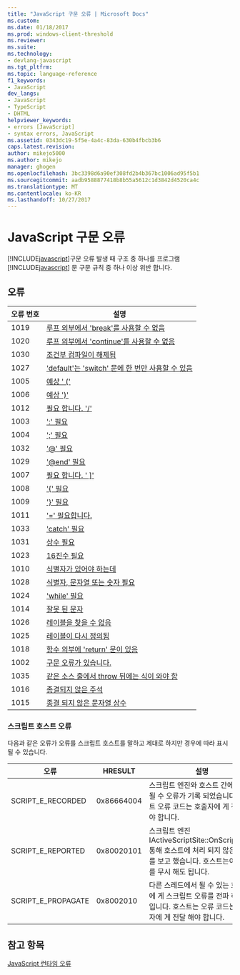 ```yaml
---
title: "JavaScript 구문 오류 | Microsoft Docs"
ms.custom: 
ms.date: 01/18/2017
ms.prod: windows-client-threshold
ms.reviewer: 
ms.suite: 
ms.technology:
- devlang-javascript
ms.tgt_pltfrm: 
ms.topic: language-reference
f1_keywords:
- JavaScript
dev_langs:
- JavaScript
- TypeScript
- DHTML
helpviewer_keywords:
- errors [JavaScript]
- syntax errors, JavaScript
ms.assetid: 0343dc19-5f5e-4a4c-83da-630b4fbcb3b6
caps.latest.revision: 
author: mikejo5000
ms.author: mikejo
manager: ghogen
ms.openlocfilehash: 3bc3398d6a90ef308fd2b4b367bc1006ad95f5b1
ms.sourcegitcommit: aadb9588877418b8b55a5612c1d3842d4520ca4c
ms.translationtype: MT
ms.contentlocale: ko-KR
ms.lasthandoff: 10/27/2017
---
```

# <a name="javascript-syntax-errors"></a>JavaScript 구문 오류
[!INCLUDE[javascript](../../javascript/includes/javascript-md.md)]구문 오류 발생 때 구조 중 하나를 프로그램 [!INCLUDE[javascript](../../javascript/includes/javascript-md.md)] 문 구문 규칙 중 하나 이상 위반 합니다.  
  
## <a name="errors"></a>오류  
  
|오류 번호|설명|  
|------------------|-----------------|  
|1019|[루프 외부에서 'break'를 사용할 수 없음](../../javascript/misc/can-t-have-break-outside-of-loop.md)|  
|1020|[루프 외부에서 'continue'를 사용할 수 없음](../../javascript/misc/can-t-have-continue-outside-of-loop.md)|  
|1030|[조건부 컴파일이 해제됨](../../javascript/misc/conditional-compilation-is-turned-off.md)|  
|1027|['default'는 'switch' 문에 한 번만 사용할 수 있음](../../javascript/misc/default-can-only-appear-once-in-a-switch-statement.md)|  
|1005|[예상 ' ('](../../javascript/misc/expected-left-parenthesis-javascript.md)|  
|1006|[예상 ')'](../../javascript/misc/expected-right-parenthesis-javascript.md)|  
|1012|[필요 합니다. '/'](../../javascript/misc/expected-minus.md)|  
|1003|[':' 필요](../../javascript/misc/expected-colon.md)|  
|1004|[';' 필요](../../javascript/misc/expected-semicolon.md)|  
|1032|['@' 필요](../../javascript/misc/expected-at.md)|  
|1029|['@end' 필요](../../javascript/misc/expected-at-end.md)|  
|1007|[필요 합니다. ' &#93;'](../../javascript/misc/expected-right-square-bracket.md)|  
|1008|['{' 필요](../../javascript/misc/expected-left-curly-brace.md)|  
|1009|['}' 필요](../../javascript/misc/expected-right-curly-brace.md)|  
|1011|['=' 필요합니다.](../../javascript/misc/expected-equal-javascript.md)|  
|1033|['catch' 필요](../../javascript/misc/expected-catch.md)|  
|1031|[상수 필요](../../javascript/misc/expected-constant.md)|  
|1023|[16진수 필요](../../javascript/misc/expected-hexadecimal-digit.md)|  
|1010|[식별자가 있어야 하는데](../../javascript/misc/expected-identifier-javascript.md)|  
|1028|[식별자, 문자열 또는 숫자 필요](../../javascript/misc/expected-identifier-string-or-number.md)|  
|1024|['while' 필요](../../javascript/misc/expected-while.md)|  
|1014|[잘못 된 문자](../../javascript/misc/invalid-character-javascript.md)|  
|1026|[레이블을 찾을 수 없음](../../javascript/misc/label-not-found.md)|  
|1025|[레이블이 다시 정의됨](../../javascript/misc/label-redefined.md)|  
|1018|[함수 외부에 'return' 문이 있음](../../javascript/misc/return-statement-outside-of-function.md)|  
|1002|[구문 오류가 있습니다.](../../javascript/misc/syntax-error-javascript.md)|  
|1035|[같은 소스 줄에서 throw 뒤에는 식이 와야 함](../../javascript/misc/throw-must-be-followed-by-an-expression-on-the-same-source-line.md)|  
|1016|[종결되지 않은 주석](../../javascript/misc/unterminated-comment.md)|  
|1015|[종결 되지 않은 문자열 상수](../../javascript/misc/unterminated-string-constant-javascript.md)|  
  
### <a name="script-host-errors"></a>스크립트 호스트 오류  
 다음과 같은 오류가 오류를 스크립트 호스트를 말하고 제대로 하지만 경우에 따라 표시 될 수 있습니다.  
  
|오류|HRESULT|설명|  
|-----------|-------------|-----------------|  
|SCRIPT_E_RECORDED|0x86664004|스크립트 엔진와 호스트 간에 전달 될 수 오류가 기록 되었습니다. 호스트 오류 코드는 호출자에 게 전달 해야 합니다.|  
|SCRIPT_E_REPORTED|0x80020101|스크립트 엔진 IActiveScriptSite::OnScriptError 통해 호스트에 처리 되지 않은 예외를 보고 했습니다. 호스트는이 오류를 무시 해도 됩니다.|  
|SCRIPT_E_PROPAGATE|0x8002010|다른 스레드에서 될 수 있는 호출자에 게 스크립트 오류를 전파 하는 중입니다. 호스트는 오류 코드는 호출자에 게 전달 해야 합니다.|  
  
## <a name="see-also"></a>참고 항목  
 [JavaScript 런타임 오류](../../javascript/reference/javascript-run-time-errors.md)